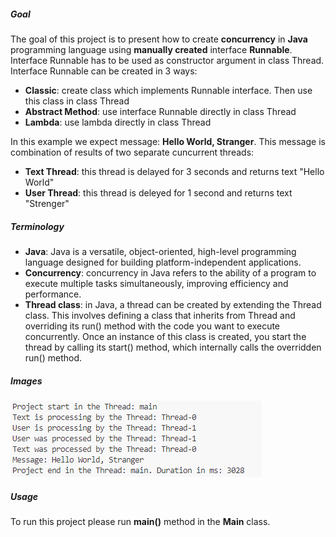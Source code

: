 ##### Goal

The goal of this project is to present how to create **concurrency** in **Java** programming language using **manually created** interface **Runnable**. Interface Runnable has to be used as constructor argument in class Thread. Interface Runnable can be created in 3 ways:
* **Classic**: create class which implements Runnable interface. Then use this class in class Thread
* **Abstract Method**: use interface Runnable directly in class Thread
* **Lambda**: use lambda directly in class Thread

In this example we expect message: **Hello World, Stranger**. This message is combination of results of two separate cuncurrent threads:
* **Text Thread**: this thread is delayed for 3 seconds and returns text "Hello World"
* **User Thread**: this thread is deleyed for 1 second and returns text "Strenger"

##### Terminology

* **Java**: Java is a versatile, object-oriented, high-level programming language designed for building platform-independent applications.
* **Concurrency**: concurrency in Java refers to the ability of a program to execute multiple tasks simultaneously, improving efficiency and performance.
* **Thread class**: in Java, a thread can be created by extending the Thread class. This involves defining a class that inherits from Thread and overriding its run() method with the code you want to execute concurrently. Once an instance of this class is created, you start the thread by calling its start() method, which internally calls the overridden run() method.

##### Images

![My Image](readme-images/image-01.png)

##### Usage

To run this project please run **main()** method in the **Main** class.